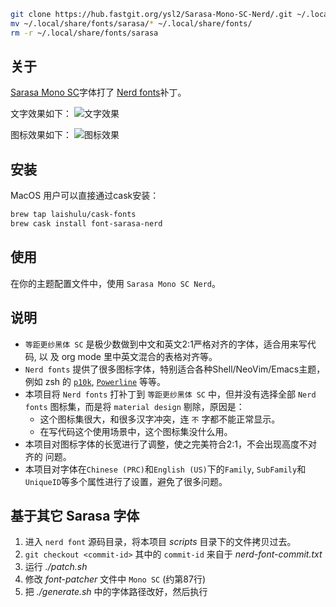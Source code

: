```bash
git clone https://hub.fastgit.org/ysl2/Sarasa-Mono-SC-Nerd/.git ~/.local/share/fonts/sarasa
mv ~/.local/share/fonts/sarasa/* ~/.local/share/fonts/
rm -r ~/.local/share/fonts/sarasa
```

## 关于

[Sarasa Mono SC](https://github.com/be5invis/Sarasa-Gothic)字体打了 [Nerd
fonts](https://github.com/ryanoasis/nerd-fonts)补丁。

文字效果如下：
![文字效果](screenshots/character.png)

图标效果如下：
![图标效果](screenshots/icon.png)

## 安装
MacOS 用户可以直接通过cask安装：

``` sh
brew tap laishulu/cask-fonts
brew cask install font-sarasa-nerd
```

## 使用
在你的主题配置文件中，使用 `Sarasa Mono SC Nerd`。

## 说明
- `等距更纱黑体 SC` 是极少数做到中文和英文2:1严格对齐的字体，适合用来写代码, 以
  及 org mode 里中英文混合的表格对齐等。
- `Nerd fonts` 提供了很多图标字体，特别适合各种Shell/NeoVim/Emacs主题，例如 zsh 的
  [`p10k`](https://github.com/romkatv/powerlevel10k), 
  [`Powerline`](https://github.com/powerline/powerline) 等等。
- 本项目将 `Nerd fonts` 打补丁到 `等距更纱黑体 SC` 中，但并没有选择全部 `Nerd
  fonts` 图标集，而是将 `material design` 剔除，原因是：
  - 这个图标集很大，和很多汉字冲突，连 `不` 字都不能正常显示。
  - 在写代码这个使用场景中，这个图标集没什么用。
- 本项目对图标字体的长宽进行了调整，使之完美符合2:1，不会出现高度不对齐的
  问题。
- 本项目对字体在`Chinese (PRC)`和`English (US)`下的`Family`, `SubFamily`和
  `UniqueID`等多个属性进行了设置，避免了很多问题。

## 基于其它 Sarasa 字体

1. 进入 `nerd font` 源码目录，将本项目 *scripts* 目录下的文件拷贝过去。
2. `git checkout <commit-id>` 其中的 `commit-id` 来自于
   *nerd-font-commit.txt*
3. 运行 *./patch.sh*
4. 修改 *font-patcher* 文件中 `Mono SC` (约第87行)
5. 把 *./generate.sh* 中的字体路径改好，然后执行
